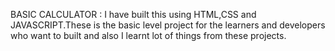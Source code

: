BASIC CALCULATOR :   I have built this using HTML,CSS and JAVASCRIPT.These is the basic level project for the learners and developers who want to built and also I learnt lot of things from these projects.
